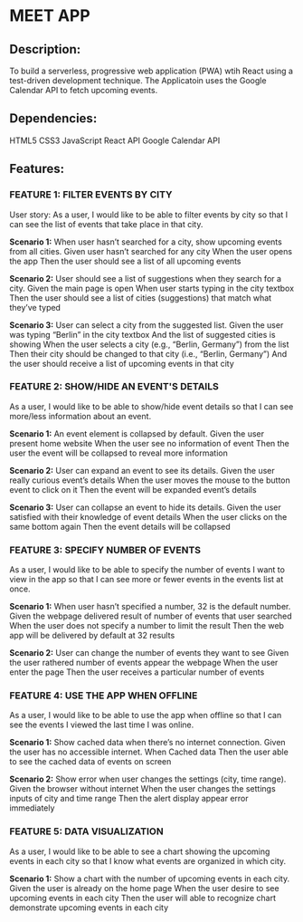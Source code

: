 # MEET APP

## Description: 

To build a serverless, progressive web application (PWA) wtih React using a test-driven development technique. The Applicatoin uses the Google Calendar API to fetch upcoming events.

## Dependencies: 
HTML5
CSS3
JavaScript
React API
Google Calendar API

## Features: 

### FEATURE 1: FILTER EVENTS BY CITY
User story:
As a user, I would like to be able to filter events by city so that I can see the list of events that take place in that city.

**Scenario 1:** When user hasn’t searched for a city, show upcoming events from all cities.
Given user hasn’t searched for any city
When the user opens the app
Then the user should see a list of all upcoming events
 
**Scenario 2:** User should see a list of suggestions when they search for a city.
Given the main page is open
When user starts typing in the city textbox
Then the user should see a list of cities (suggestions) that match what they’ve typed
 
**Scenario 3:** User can select a city from the suggested list.
Given the user was typing “Berlin” in the city textbox
And the list of suggested cities is showing
When the user selects a city (e.g., “Berlin, Germany”) from the list
Then their city should be changed to that city (i.e., “Berlin, Germany”)
And the user should receive a list of upcoming events in that city

### FEATURE 2: SHOW/HIDE AN EVENT'S DETAILS
As a user, I would like to be able to show/hide event details so that I can see more/less information about an event.

**Scenario 1:** An event element is collapsed by default.
Given the user present home website 
When the user see no information of event
Then the user the event will be collapsed to reveal more information

**Scenario 2:** User can expand an event to see its details.
Given the user really curious event’s details
When the user moves the mouse to the button event to click on it
Then the event will be expanded event’s details

**Scenario 3:** User can collapse an event to hide its details.
Given the user satisfied with their knowledge of event details
When the user clicks on the same bottom again
Then the event details will be collapsed

### FEATURE 3: SPECIFY NUMBER OF EVENTS
As a user, I would like to be able to specify the number of events I want to view in the app so that I can see more or fewer events in the events list at once.

**Scenario 1:** When user hasn’t specified a number, 32 is the default number.
Given the webpage delivered result of number of events that user searched
When the user does not specify a number to limit the result
Then the web app will be delivered by default at 32 results

**Scenario 2:** User can change the number of events they want to see
Given the user rathered number of events appear the webpage 
When the user enter the page
Then the user receives a particular number of events

### FEATURE 4: USE THE APP WHEN OFFLINE
As a user, I would like to be able to use the app when offline so that I can see the events I viewed the last time I was online.

**Scenario 1:** Show cached data when there’s no internet connection.
Given the user has no accessible internet.
When Cached data 
Then the user able to see the cached data of events on screen

**Scenario 2:** Show error when user changes the settings (city, time range).
Given the browser without internet 
When the user changes the settings inputs of city and time range
Then the alert display appear error immediately

### FEATURE 5: DATA VISUALIZATION
As a user, I would like to be able to see a chart showing the upcoming events in each city so that I know what events are organized in which city.

**Scenario 1:** Show a chart with the number of upcoming events in each city.
Given the user is already on the home page 
When the user desire to see upcoming events in each city
Then the user will able to recognize chart demonstrate upcoming events in each city  